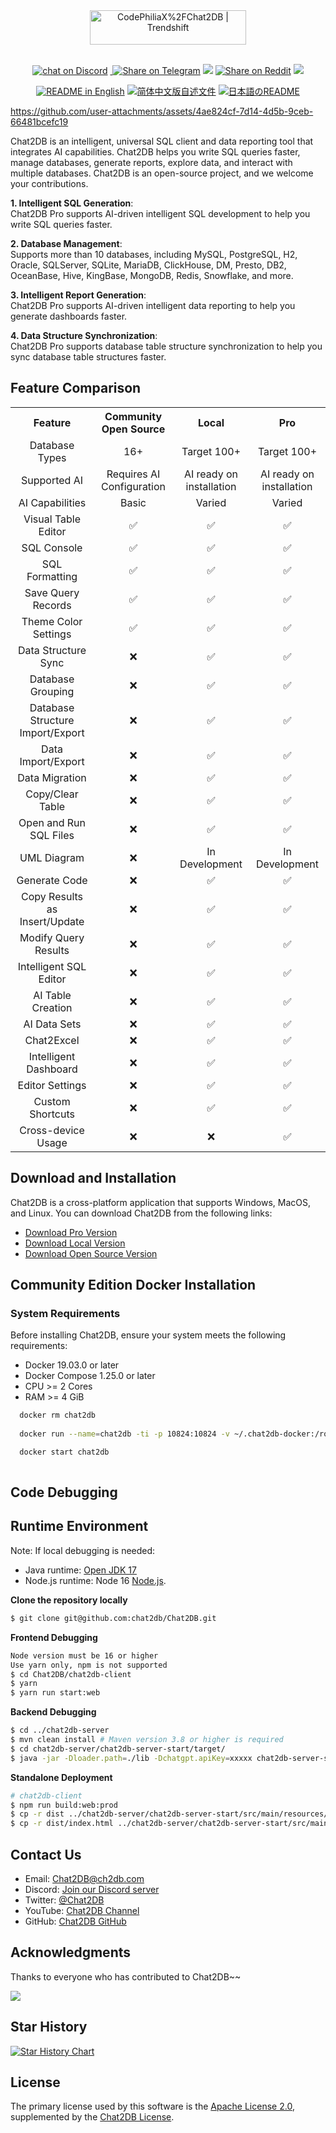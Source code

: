 


<div align="center">
    <a href="https://trendshift.io/repositories/11808" target="_blank"><img src="https://trendshift.io/api/badge/repositories/11808" alt="CodePhiliaX%2FChat2DB | Trendshift" style="width: 250px; height: 55px;" width="250" height="55"/></a>
</div>
<br/>
<p align="center">
 <a href="https://discord.com/invite/uNjb3n5JVN" target="_blank">
    <img src="https://img.shields.io/badge/-Join%20us%20on%20Discord-%237289DA.svg?style=flat&logo=discord&logoColor=white"
            alt="chat on Discord"></a>
<a href="https://twitter.com/intent/tweet?text=Chat2DB-An%20intelligent%20and%20versatile%20general-purpose%20SQL%20client%20and%20reporting%20tool%20for%20databases%20which%20integrates%20ChatGPT%20capabilities.&url=https://github.com/chat2db/Chat2DB&hashtags=ChatGPT,AGI,SQL%20Client,Reporting%20tool" target="blank" > <img src="https://img.shields.io/twitter/follow/_Chat2DB?label=Twitter&style=social" alt=""/> </a> 
<a href="https://t.me/share/url?text=Chat2DB-An%20intelligent%20and%20versatile%20general-purpose%20SQL%20client%20and%20reporting%20tool%20for%20databases%20which%20integrates%20ChatGPT%20capabilities.&url=https://github.com/chat2db/Chat2DB" target="_blank"><img src="https://img.shields.io/twitter/url?label=Telegram&logo=Telegram&style=social&url=https://github.com/chat2db/Chat2DB" alt="Share on Telegram"/></a>
<a href="https://api.whatsapp.com/send?text=Chat2DB-An%20intelligent%20and%20versatile%20general-purpose%20SQL%20client%20and%20reporting%20tool%20for%20databases%20which%20integrates%20ChatGPT%20capabilities.%20https://github.com/chat2db/Chat2DB"><img src="https://img.shields.io/twitter/url?label=whatsapp&logo=whatsapp&style=social&url=https://github.com/chat2db/Chat2DB" /></a>
<a href="https://www.reddit.com/submit?url=https://github.com/chat2db/Chat2DB&title=Chat2DB-An%20intelligent%20and%20versatile%20general-purpose%20SQL%20client%20and%20reporting%20tool%20for%20databases%20which%20integrates%20ChatGPT%20capabilities." target="blank"><img src="https://img.shields.io/twitter/url?label=Reddit&logo=Reddit&style=social&url=https://github.com/chat2db/Chat2DB" alt="Share on Reddit"/></a>
<a href="mailto:?subject=Check%20this%20GitHub%20repository%20out.&body=Chat2DB-An%20intelligent%20and%20versatile%20general-purpose%20SQL%20client%20and%20reporting%20tool%20for%20databases%20which%20integrates%20ChatGPT%20capabilities.%3A%0Ahttps://github.com/chat2db/Chat2DB" target="_blank"><img src="https://img.shields.io/twitter/url?label=Gmail&logo=Gmail&style=social&url=https://github.com/chat2db/Chat2DB"/></a>

</p>
<div align="center">
  <a href="./README.md"><img alt="README in English" src="https://img.shields.io/badge/English-d9d9d9"></a>
  <a href="./README_CN.md"><img alt="简体中文版自述文件" src="https://img.shields.io/badge/简体中文-d9d9d9"></a>
  <a href="./README_JA.md"><img alt="日本語のREADME" src="https://img.shields.io/badge/日本語-d9d9d9"></a>

</div>


https://github.com/user-attachments/assets/4ae824cf-7d14-4d5b-9ceb-66481bcefc19


Chat2DB is an intelligent, universal SQL client and data reporting tool that integrates AI capabilities. Chat2DB helps you write SQL queries faster, manage databases, generate reports, explore data, and interact with multiple databases. Chat2DB is an open-source project, and we welcome your contributions.

**1. Intelligent SQL Generation**:  
Chat2DB Pro supports AI-driven intelligent SQL development to help you write SQL queries faster.

**2. Database Management**:  
Supports more than 10 databases, including MySQL, PostgreSQL, H2, Oracle, SQLServer, SQLite, MariaDB, ClickHouse, DM, Presto, DB2, OceanBase, Hive, KingBase, MongoDB, Redis, Snowflake, and more.

**3. Intelligent Report Generation**:  
Chat2DB Pro supports AI-driven intelligent data reporting to help you generate dashboards faster.

**4. Data Structure Synchronization**:  
Chat2DB Pro supports database table structure synchronization to help you sync database table structures faster.

## Feature Comparison

<table style="width: 100%;">
  <tr>
    <th align="center">Feature</th>
    <th align="center">Community Open Source</th>
    <th align="center">Local</th>
    <th align="center">Pro </th>
  </tr>
  <tr>
    <td align="center">Database Types</td>
    <td align="center">16+</td>
    <td align="center">Target 100+</td>
    <td align="center">Target 100+</td>
  </tr>
  <tr>
    <td align="center">Supported AI</td>
    <td align="center">Requires AI Configuration</td>
    <td align="center">AI ready on installation</td>
    <td align="center">AI ready on installation</td>
  </tr>
  <tr>
    <td align="center">AI Capabilities</td>
    <td align="center">Basic</td>
    <td align="center">Varied</td>
    <td align="center">Varied</td>
  </tr>
  <tr>
    <td align="center">Visual Table Editor</td>
    <td align="center">✅</td>
    <td align="center">✅</td>
    <td align="center">✅</td>
  </tr>
  <tr>
    <td align="center">SQL Console</td>
    <td align="center">✅</td>
    <td align="center">✅</td>
    <td align="center">✅</td>
  </tr>
  <tr>
    <td align="center">SQL Formatting</td>
    <td align="center">✅</td>
    <td align="center">✅</td>
    <td align="center">✅</td>
  </tr>
  <tr>
    <td align="center">Save Query Records</td>
    <td align="center">✅</td>
    <td align="center">✅</td>
    <td align="center">✅</td>
  </tr>
  <tr>
    <td align="center">Theme Color Settings</td>
    <td align="center">✅</td>
    <td align="center">✅</td>
    <td align="center">✅</td>
  </tr>
  <tr>
    <td align="center">Data Structure Sync</td>
    <td align="center">❌</td>
    <td align="center">✅</td>
    <td align="center">✅</td>
  </tr>
  <tr>
    <td align="center">Database Grouping</td>
    <td align="center">❌</td>
    <td align="center">✅</td>
    <td align="center">✅</td>
  </tr>
  <tr>
    <td align="center">Database Structure Import/Export</td>
    <td align="center">❌</td>
    <td align="center">✅</td>
    <td align="center">✅</td>
  </tr>
  <tr>
    <td align="center">Data Import/Export</td>
    <td align="center">❌</td>
    <td align="center">✅</td>
    <td align="center">✅</td>
  </tr>
  <tr>
    <td align="center">Data Migration</td>
    <td align="center">❌</td>
    <td align="center">✅</td>
    <td align="center">✅</td>
  </tr>
  <tr>
    <td align="center">Copy/Clear Table</td>
    <td align="center">❌</td>
    <td align="center">✅</td>
    <td align="center">✅</td>
  </tr>
  <tr>
    <td align="center">Open and Run SQL Files</td>
    <td align="center">❌</td>
    <td align="center">✅</td>
    <td align="center">✅</td>
  </tr>
  <tr>
    <td align="center">UML Diagram</td>
    <td align="center">❌</td>
    <td align="center">In Development</td>
    <td align="center">In Development</td>
  </tr>
  <tr>
    <td align="center">Generate Code</td>
    <td align="center">❌</td>
    <td align="center">✅</td>
    <td align="center">✅</td>
  </tr>
  <tr>
    <td align="center">Copy Results as Insert/Update</td>
    <td align="center">❌</td>
    <td align="center">✅</td>
    <td align="center">✅</td>
  </tr>
  <tr>
    <td align="center">Modify Query Results</td>
    <td align="center">❌</td>
    <td align="center">✅</td>
    <td align="center">✅</td>
  </tr>
  <tr>
    <td align="center">Intelligent SQL Editor</td>
    <td align="center">❌</td>
    <td align="center">✅</td>
    <td align="center">✅</td>
  </tr>
  <tr>
    <td align="center">AI Table Creation</td>
    <td align="center">❌</td>
    <td align="center">✅</td>
    <td align="center">✅</td>
  </tr>
  <tr>
    <td align="center">AI Data Sets</td>
    <td align="center">❌</td>
    <td align="center">✅</td>
    <td align="center">✅</td>
  </tr>
  <tr>
    <td align="center">Chat2Excel</td>
    <td align="center">❌</td>
    <td align="center">✅</td>
    <td align="center">✅</td>
  </tr>
  <tr>
    <td align="center">Intelligent Dashboard</td>
    <td align="center">❌</td>
    <td align="center">✅</td>
    <td align="center">✅</td>
  </tr>
  <tr>
    <td align="center">Editor Settings</td>
    <td align="center">❌</td>
    <td align="center">✅</td>
    <td align="center">✅</td>
  </tr>
  <tr>
    <td align="center">Custom Shortcuts</td>
    <td align="center">❌</td>
    <td align="center">✅</td>
    <td align="center">✅</td>
  </tr>
  <tr>
    <td align="center">Cross-device Usage</td>
    <td align="center">❌</td>
    <td align="center">❌</td>
    <td align="center">✅</td>
  </tr>
</table>

## Download and Installation
Chat2DB is a cross-platform application that supports Windows, MacOS, and Linux. You can download Chat2DB from the following links:
- [Download Pro Version](https://chat2db.ai/download)
- [Download Local Version](https://chat2db.ai/download)
- [Download Open Source Version](https://github.com/CodePhiliaX/Chat2DB/releases/tag/v0.3.6)

## Community Edition Docker Installation

### System Requirements

Before installing Chat2DB, ensure your system meets the following requirements:
- Docker 19.03.0 or later
- Docker Compose 1.25.0 or later
- CPU >= 2 Cores
- RAM >= 4 GiB

```bash
  docker rm chat2db
  
  docker run --name=chat2db -ti -p 10824:10824 -v ~/.chat2db-docker:/root/.chat2db  chat2db/chat2db:latest

  docker start chat2db
  
```
## Code Debugging

## Runtime Environment

Note:
If local debugging is needed:

- Java runtime: <a href="https://adoptopenjdk.net/" target="_blank">Open JDK 17</a>
- Node.js runtime: Node 16 <a href="https://nodejs.org/" target="_blank">Node.js</a>.

**Clone the repository locally**

```bash
$ git clone git@github.com:chat2db/Chat2DB.git
```

**Frontend Debugging**

```bash
Node version must be 16 or higher  
Use yarn only, npm is not supported
$ cd Chat2DB/chat2db-client
$ yarn
$ yarn run start:web
```

**Backend Debugging**

```bash
$ cd ../chat2db-server
$ mvn clean install # Maven version 3.8 or higher is required
$ cd chat2db-server/chat2db-server-start/target/
$ java -jar -Dloader.path=./lib -Dchatgpt.apiKey=xxxxx chat2db-server-start.jar  # 需要安装java 17以上版本，启动应用 chatgpt.apiKey 需要输入ChatGPT的key,如果不输入无法使用AIGC功能
```
**Standalone Deployment**
```bash
# chat2db-client
$ npm run build:web:prod 
$ cp -r dist ../chat2db-server/chat2db-server-start/src/main/resources/static/front 
$ cp -r dist/index.html ../chat2db-server/chat2db-server-start/src/main/resources/thymeleaf
```

##  Contact Us

- Email: Chat2DB@ch2db.com
- Discord: [Join our Discord server](https://discord.gg/JDkwB6JS8A)
- Twitter: [@Chat2DB](https://x.com/Chat2DB_AI)
- YouTube: [Chat2DB Channel](https://www.youtube.com/@chat2db.tutorial)
- GitHub: [Chat2DB GitHub](https://github.com/codePhiliaX/chat2db)


##  Acknowledgments


Thanks to everyone who has contributed to Chat2DB~~


<a href="https://github.com/chat2db/Chat2DB/graphs/contributors">
  <img src="https://contrib.rocks/image?repo=chat2db/Chat2DB" />
</a>

## Star History

<a href="https://star-history.com/#CodePhiliaX/chat2db&Date">
  <picture>
    <source media="(prefers-color-scheme: dark)" srcset="https://api.star-history.com/svg?repos=CodePhiliaX/chat2db&type=Date&theme=dark" />
    <source media="(prefers-color-scheme: light)" srcset="https://api.star-history.com/svg?repos=CodePhiliaX/chat2db&type=Date" />
    <img alt="Star History Chart" src="https://api.star-history.com/svg?repos=CodePhiliaX/chat2db&type=Date" />
  </picture>
</a>

## License
The primary license used by this software is the [Apache License 2.0](https://www.apache.org/licenses/LICENSE-2.0), supplemented by the [Chat2DB License](./Chat2DB_LICENSE).

